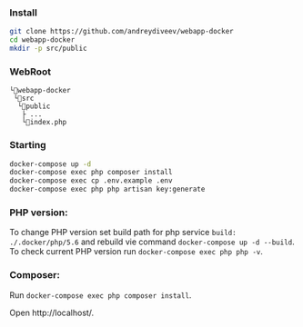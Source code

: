 ### Install

```bash
git clone https://github.com/andreydiveev/webapp-docker
cd webapp-docker
mkdir -p src/public
```

### WebRoot

```
└📁webapp-docker
 └📁src
  └📁public
   ├ ...
   └📄index.php
```

### Starting
```bash
docker-compose up -d
docker-compose exec php composer install
docker-compose exec cp .env.example .env
docker-compose exec php php artisan key:generate
```

### PHP version:

To change PHP version set build path for php service `build: ./.docker/php/5.6` and rebuild vie command `docker-compose up -d --build`.
To check current PHP version run `docker-compose exec php php -v`.

### Composer:

Run `docker-compose exec php composer install`.

Open http://localhost/.
